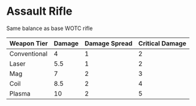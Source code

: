 # Assault Rifle

Same balance as base WOTC rifle

| Weapon Tier   | Damage  | Damage Spread | Critical Damage |
| ------------- | ------- | ------------- | --------------- |
| Conventional  | 4       | 1             | 2               |
| Laser         | 5.5     | 1             | 2               |
| Mag           | 7       | 2             | 3               |
| Coil          | 8.5     | 2             | 4               |
| Plasma        | 10      | 2             | 5               |

